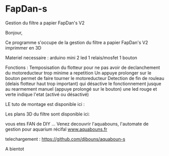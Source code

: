 # FapDan-s
Gestion du filtre a papier FapDan's V2



Bonjour,

Ce programme s'occupe de la gestion du filtre a papier FapDan's V2 imprimmer en 3D

Materiel necessaire : 
arduino mini 
2 led 
1 relais/mosfet 
1 bouton 

Fonctions : 
Temposisation du flotteur pour ne pas avoir de declanchement du motoreducteur trop minime a repetition
Un appuye prolonger sur le bouton permet de faire tourner le motoreducteur
Detection de fin de rouleau (delais flotteur haut trop important) qui désactive le fonctionnement jusque au rearmement manuel (appuye prolongé sur le bouton) 
une led rouge et verte indique l'etat (activé ou désactivé)



LE tuto de montage est disponible ici :


Les plans 3D du filtre sont disponible ici:



vous etes FAN de DIY ... 
Venez decouvrir l'aquabouns, l'automate de gestion pour aquarium récifal
www.aquabouns.fr

telechargement :
https://github.com/djbouns/aquaboun-s



A bientot
